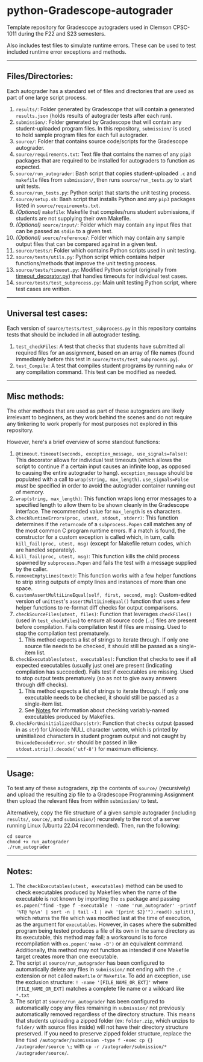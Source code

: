 
# python-Gradescope-autograder
Template repository for Gradescope autograders used in Clemson CPSC-1011 during the F22 and S23 semesters.

Also includes test files to simulate runtime errors. These can be used to test included runtime error exceptions and methods.

----

## Files/Directories:
Each autograder has a standard set of files and directories that are used as part of one large script process.

1. `results/`: Folder generated by Gradescope that will contain a generated `results.json` (holds results of autograder tests after each run).
2. `submission/`: Folder generated by Gradescope that will contain any student-uploaded program files. In this repository, `submission/` is used to hold sample program files for each full autograder.
3. `source/`: Folder that contains source code/scripts for the Gradescope autograder.
4. `source/requirements.txt`: Text file that contains the names of any `pip3` packages that are required to be installed for autograders to function as expected.
5. `source/run_autograder`: Bash script that copies student-uploaded `.c` and `makefile` files from `submission/`, then runs `source/run_tests.py` to start unit tests.
6. `source/run_tests.py`: Python script that starts the unit testing process.
7. `source/setup.sh`: Bash script that installs Python and any `pip3` packages listed in `source/requirements.txt`.
8. *(Optional)* `makefile`: Makefile that compiles/runs student submissions, if students are not supplying their own Makefile.
9. *(Optional)* `source/input/`: Folder which may contain any input files that can be passed as `stdin` to a given test.
10. *(Optional)* `source/reference/`: Folder which may contain any sample output files that can be compared against in a given test.
11. `source/tests/`: Folder which contains Python scripts used in unit testing.
12. `source/tests/utils.py`: Python script which contains helper functions/methods that improve the unit testing process.
13. `source/tests/timeout.py`: Modified Python script (originally from [timeout_decorator.py](https://github.com/pnpnpn/timeout-decorator/blob/master/timeout_decorator/timeout_decorator.py)) that handles timeouts for individual test cases.
14. `source/tests/test_subprocess.py`: Main unit testing Python script, where test cases are written.

----

## Universal test cases:

Each version of `source/tests/test_subprocess.py` in this repository contains tests that should be included in all autograder testing.

1. `test_checkFiles`: A test that checks that students have submitted all required files for an assignment, based on an array of file names (found immediately before this test in `source/tests/test_subprocess.py`).
2. `test_Compile`: A test that compiles student programs by running `make` or any compilation command. This test can be modified as needed.

----

## Misc methods:
The other methods that are used as part of these autograders are likely irrelevant to beginners, as they work behind the scenes and do not require any tinkering to work properly for most purposes not explored in this repository.

However, here's a brief overview of some standout functions:

1. `@timeout.timeout(seconds, exception_message, use_signals=False)`: This decorator allows for individual test timeouts (which allows the script to continue if a certain input causes an infinite loop, as opposed to causing the entire autograder to hang). `exception_message` should be populated with a call to `wrap(string, max_length)`. `use_signals=False` *must* be specified in order to avoid the autograder container running out of memory.
2. `wrap(string, max_length)`: This function wraps long error messages to a specified length to allow them to be shown cleanly in the Gradescope interface. The recommended value for `max_length` is `65` characters.
3. `checkRuntimeErrors(proc, utest, stdout, stderr)`: This function determines if the `returncode` of a `subprocess.Popen` call matches any of the most common C program runtime errors. If a match is found, the constructor for a custom exception is called which, in turn, calls `kill_fail(proc, utest, msg)` (except for Makefile return codes, which are handled separately).
4. `kill_fail(proc, utest, msg)`: This function kills the child process spawned by `subprocess.Popen` and fails the test with a message supplied by the caller.
5. `removeEmptyLines(text)`: This function works with a few helper functions to strip string outputs of empty lines and instances of more than one space.
6. `customAssertMultiLineEqual(self, first, second, msg)`: Custom-edited version of `unittest`'s `assertMultiLineEqual()` function that uses a few helper functions to re-format diff checks for output comparisons.
7. `checkSourceFiles(utest, files)`: Function that leverages `checkFiles()` (used in `test_checkFiles`) to ensure all source code (`.c`) files are present before compilation. Fails compilation test if files are missing. Used to stop the compilation test prematurely.
    1. This method expects a list of strings to iterate through. If only one source file needs to be checked, it should still be passed as a single-item list.
9. `checkExecutables(utest, executables)`: Function that checks to see if all expected executables (usually just one) are present (indicating compilation has succeeded). Fails test if executables are missing. Used to stop output tests prematurely (so as not to give away answers through diff checks).
    1. This method expects a list of strings to iterate through. If only one executable needs to be checked, it should still be passed as a single-item list.
    2. See [Notes](https://github.com/sulliops/python-Gradescope-autograder#notes) for information about checking variably-named executables produced by Makefiles.
10. `checkForUninitializedChars(str)`: Function that checks output (passed in as `str`) for Unicode NULL character `\u0000`, which is printed by uninitialized characters in student program output and not caught by `UnicodeDecodeError`. `str` should be passed in like `stdout.strip().decode('utf-8')` for maximum efficiency.

----

## Usage:
To test any of these autograders, zip the contents of `source/` (recursively) and upload the resulting zip file to a Gradescope Programming Assignment then upload the relevant files from within `submission/` to test.

Alternatively, copy the file structure of a given sample autograder (including `results/`, `source/`, and `submission/`) recursively to the root of a server running Linux (Ubuntu 22.04 recommended). Then, run the following:

```
cd source
chmod +x run_autograder
./run_autograder
```

----

## Notes:
1. The `checkExecutables(utest, executables)` method can be used to check executables produced by Makefiles when the name of the executable is not known by importing the `os` package and passing `os.popen("find -type f -executable ! -name 'run_autograder' -printf '%T@ %p\n' | sort -n | tail -1 | awk '{print $2}'").read().split()`, which returns the file which was modified last at the time of execution, as the argument for `executables`. However, in cases where the submitted program being tested produces a file of its own in the same directory as its executable, this method may fail; a workaround is to force recompilation with `os.popen('make -B')` or an equivalent command. Additionally, this method may not function as intended if one Makefile target creates more than one executable.
2. The script at `source/run_autograder` has been configured to automatically delete any files in `submission/` not ending with the `.c` extension or not called `makefile` or `Makefile`. To add an exception, use the exclusion structure: `! -name '[FILE_NAME_OR_EXT]'` where `[FILE_NAME_OR_EXT]` matches a complete file name or a wildcard like `*.txt`
3. The script at `source/run_autograder` has been configured to automatically copy any files remaining in `submission/` not previously automatically removed regardless of the directory structure. This means that students uploading a zipped folder (ex: `folder.zip`, which unzips to `folder/` with source files inside) will not have their directory structure preserved. If you need to preserve zipped folder structure, replace the line `find /autograder/submission -type f -exec cp {} /autograder/source \;` with `cp -r /autograder/submission/* /autograder/source/`.
